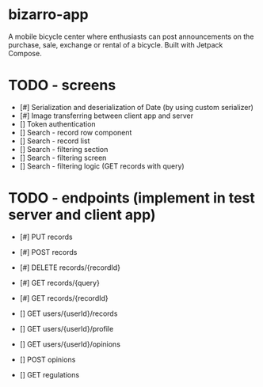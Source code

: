 # bizarro-app
A mobile bicycle center where enthusiasts can post announcements on the purchase, sale, exchange or rental of a bicycle. Built with Jetpack Compose.

# TODO - screens
- [#] Serialization and deserialization of Date (by using custom serializer)
- [#] Image transferring between client app and server
- [] Token authentication
- [] Search - record row component
- [] Search - record list
- [] Search - filtering section
- [] Search - filtering screen
- [] Search - filtering logic (GET records with query)

# TODO - endpoints (implement in test server and client app)
- [#] PUT records
- [#] POST records
- [#] DELETE records/{recordId}
- [#] GET records/{query}
- [#] GET records/{recordId}
  
- [] GET users/{userId}/records
- [] GET users/{userId}/profile
- [] GET users/{userId}/opinions
  
- [] POST opinions
- [] GET regulations 